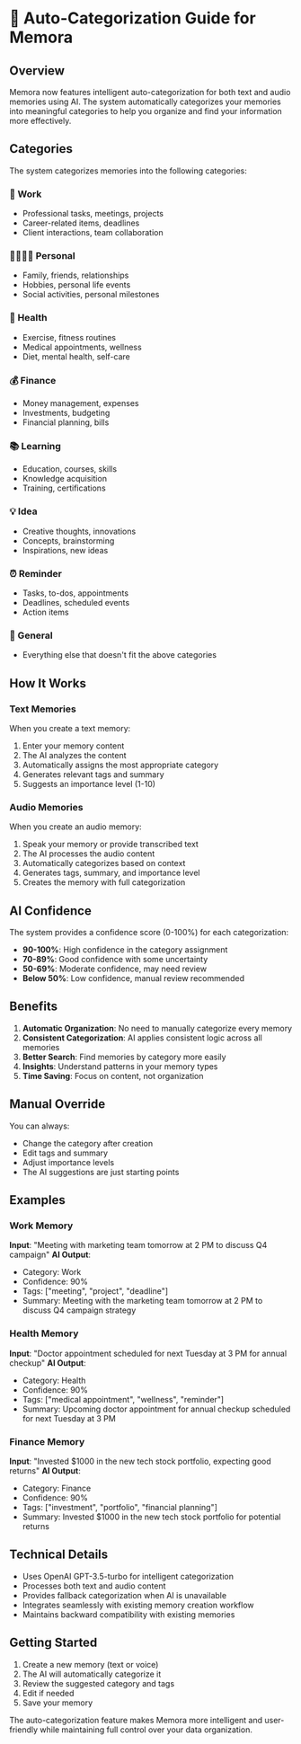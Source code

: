 # 🤖 Auto-Categorization Guide for Memora

## Overview

Memora now features intelligent auto-categorization for both text and audio memories using AI. The system automatically categorizes your memories into meaningful categories to help you organize and find your information more effectively.

## Categories

The system categorizes memories into the following categories:

### 🏢 Work
- Professional tasks, meetings, projects
- Career-related items, deadlines
- Client interactions, team collaboration

### 👨‍👩‍👧‍👦 Personal
- Family, friends, relationships
- Hobbies, personal life events
- Social activities, personal milestones

### 🏥 Health
- Exercise, fitness routines
- Medical appointments, wellness
- Diet, mental health, self-care

### 💰 Finance
- Money management, expenses
- Investments, budgeting
- Financial planning, bills

### 📚 Learning
- Education, courses, skills
- Knowledge acquisition
- Training, certifications

### 💡 Idea
- Creative thoughts, innovations
- Concepts, brainstorming
- Inspirations, new ideas

### ⏰ Reminder
- Tasks, to-dos, appointments
- Deadlines, scheduled events
- Action items

### 📝 General
- Everything else that doesn't fit the above categories

## How It Works

### Text Memories
When you create a text memory:
1. Enter your memory content
2. The AI analyzes the content
3. Automatically assigns the most appropriate category
4. Generates relevant tags and summary
5. Suggests an importance level (1-10)

### Audio Memories
When you create an audio memory:
1. Speak your memory or provide transcribed text
2. The AI processes the audio content
3. Automatically categorizes based on context
4. Generates tags, summary, and importance level
5. Creates the memory with full categorization

## AI Confidence

The system provides a confidence score (0-100%) for each categorization:
- **90-100%**: High confidence in the category assignment
- **70-89%**: Good confidence with some uncertainty
- **50-69%**: Moderate confidence, may need review
- **Below 50%**: Low confidence, manual review recommended

## Benefits

1. **Automatic Organization**: No need to manually categorize every memory
2. **Consistent Categorization**: AI applies consistent logic across all memories
3. **Better Search**: Find memories by category more easily
4. **Insights**: Understand patterns in your memory types
5. **Time Saving**: Focus on content, not organization

## Manual Override

You can always:
- Change the category after creation
- Edit tags and summary
- Adjust importance levels
- The AI suggestions are just starting points

## Examples

### Work Memory
**Input**: "Meeting with marketing team tomorrow at 2 PM to discuss Q4 campaign"
**AI Output**:
- Category: Work
- Confidence: 90%
- Tags: ["meeting", "project", "deadline"]
- Summary: Meeting with the marketing team tomorrow at 2 PM to discuss Q4 campaign strategy

### Health Memory
**Input**: "Doctor appointment scheduled for next Tuesday at 3 PM for annual checkup"
**AI Output**:
- Category: Health
- Confidence: 90%
- Tags: ["medical appointment", "wellness", "reminder"]
- Summary: Upcoming doctor appointment for annual checkup scheduled for next Tuesday at 3 PM

### Finance Memory
**Input**: "Invested $1000 in the new tech stock portfolio, expecting good returns"
**AI Output**:
- Category: Finance
- Confidence: 90%
- Tags: ["investment", "portfolio", "financial planning"]
- Summary: Invested $1000 in the new tech stock portfolio for potential returns

## Technical Details

- Uses OpenAI GPT-3.5-turbo for intelligent categorization
- Processes both text and audio content
- Provides fallback categorization when AI is unavailable
- Integrates seamlessly with existing memory creation workflow
- Maintains backward compatibility with existing memories

## Getting Started

1. Create a new memory (text or voice)
2. The AI will automatically categorize it
3. Review the suggested category and tags
4. Edit if needed
5. Save your memory

The auto-categorization feature makes Memora more intelligent and user-friendly while maintaining full control over your data organization. 